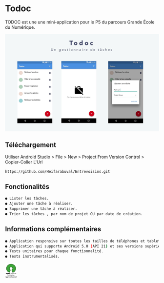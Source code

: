 
# Todoc
TODOC est une une mini-application pour le P5 du parcours Grande École du Numérique.

<img src="https://raw.githubusercontent.com/Heifarabuval/Entrevoisins/master/images/todoc.png">


## Téléchargement
Utiliser Android Studio > File > New > Project From Version Control > Copier-Coller L'Url
```bash
https://github.com/Heifarabuval/Entrevoisins.git
```

## Fonctionalités 
```bash
● Lister les tâches.  
● Ajouter une tâche à réaliser.  
● Supprimer une tâche à réaliser.  
● Trier les tâches , par nom de projet OU par date de création.  

```

## Informations complémentaires 
```bash
● Application responsive sur toutes les tailles de téléphones et tablettes Android en modes portrait et paysage.  
● Application qui supporte Android 5.0 (API 21) et ses versions supérieures.  
● Tests unitaires pour chaque fonctionnalité.  
● Tests instrumentalisés.  


```
<img src="https://raw.githubusercontent.com/Heifarabuval/Entrevoisins/master/images/OS.png" width="40" height="50">

